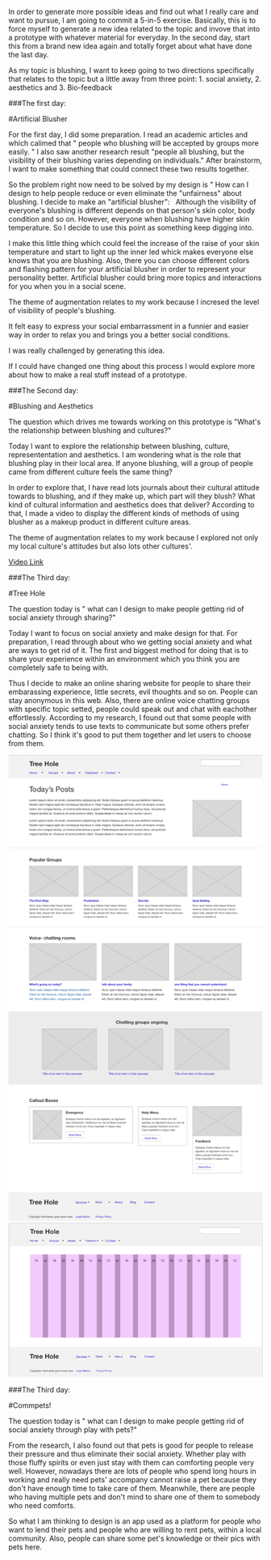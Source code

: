 In order to generate more possible ideas and find out what I really care and want to pursue, I am going to commit a 5-in-5 exercise. Basically, this is to force myself to generate a new idea related to the topic and invove that into a prototype with whatever material for everyday. In the second day, start this from a brand new idea again and totally forget about what have done the last day.

As my topic is blushing, I want to keep going to two directions specifically that relates to the topic but a little away from three point: 1. social anxiety, 2. aesthetics and 3. Bio-feedback


###The first day: 

#Artificial Blusher

For the first day, I did some preparation. I read an academic articles and which calimed that " people who blushing will be accepted by groups more easily. " I also saw another research result "people all blushing, but the visibility of their blushing varies depending on individuals." After brainstorm, I want to make something that could connect these two results together. 

So the problem right now need to be solved by my design is " How can I design to help people reduce or even eliminate the "unfairness" about blushing. I decide to make an "artificial blusher":
<image>
<image>
Although the visibility of everyone's blushing is different depends on that person's skin color, body condition and so on. However, everyone when blushing have higher skin temperature. So I decide to use this point as something keep digging into.
  
I make this little thing which could feel the increase of the raise of your skin temperature and start to light up the inner led whick makes everyone else knows that you are blushing. Also, there you can choose different colors and flashing pattern for your artificial blusher in order to represent your personality better. Artificial blusher could bring more topics and interactions for you when you in a social scene.

The theme of augmentation relates to my work because I incresed the level of visibility of people's blushing.

It felt easy to express your social embarrassment in a funnier and easier way in order to relax you and brings you a better social conditions.

I was really challenged by generating this idea.

If I could have changed one thing about this process I would explore more about how to make a real stuff instead of a prototype.


###The Second day: 

#Blushing and Aesthetics

The question which drives me towards working on this prototype is "What's the relationship between blushing and cultures?"

Today I want to explore the relationship between blushing, culture, represententation and aesthetics. I am wondering what is the role that blushing play in their local area. If anyone blushing, will a group of people came from different culture feels the same thing? 

In order to explore that, I have read lots journals about their cultural attitude towards to blushing, and if they make up, which part will they blush? What kind of cultural information and aesthetics does that deliver? According to that, I made a video to display the different kinds of methods of using blusher as a makeup product in different culture areas.

The theme of augmentation relates to my work because I explored not only my local culture's attitudes but also lots other cultures'.

[Video Link](https://youtu.be/-gS53R9Ncro)


###The Third day: 

#Tree Hole

The question today is " what can I design to make people getting rid of social anxiety through sharing?"

Today I want to focus on social anxiety and make design for that. For preparation, I read through about who we getting social anxiety and what are ways to get rid of it. The first and biggest method for doing that is to share your experience within an environment which you think you are completely safe to being with. 

Thus I decide to make an online sharing website for people to share their embarassing experience, little secrets, evil thoughts and so on. People can stay anonymous in this web. Also, there are online voice chatting groups with specific topic setted, people could speak out and chat with eachother effortlessly. According to my research, I found out that some people with social anxiety tends to use texts to communicate but some others prefer chatting. So I think it's good to put them together and let users to choose from them.

![Wireframe-1 ](5in5-3-1.png)
![Wireframe-2](5in5-3-2.png)

###The Third day: 

#Commpets! 

The question today is " what can I design to make people getting rid of social anxiety through play with pets?"

From the research, I also found out that pets is good for people to release their pressure and thus eliminate their social anxiety. Whether play with those fluffy spirits or even just stay with them can comforting people very well. However, nowadays there are lots of people who spend long hours in working and really need pets' accompany cannot raise a pet because they don't have enough time to take care of them. Meanwhile, there are people who having multiple pets and don't mind to share one of them to somebody who need comforts. 

So what I am thinking to design is an app used as a platform for people who want to lend their pets and people who are willing to rent pets, within a local community. Also, people can share some pet's knowledge or their pics with pets here.
